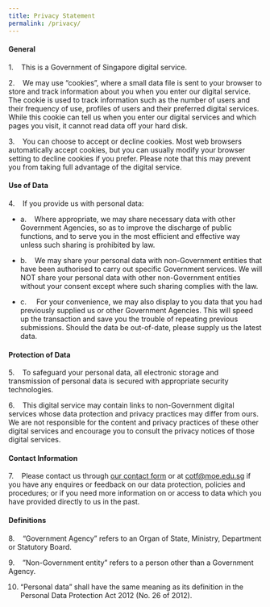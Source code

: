 ```yaml
---
title: Privacy Statement
permalink: /privacy/
---
```

#### **General**

1.    This is a Government of Singapore digital service.

2.    We may use “cookies”, where a small data file is sent to your browser to store and track information about you when you enter our digital service. The cookie is used to track information such as the number of users and their frequency of use, profiles of users and their preferred digital services. While this cookie can tell us when you enter our digital services and which pages you visit, it cannot read data off your hard disk.

3.    You can choose to accept or decline cookies. Most web browsers automatically accept cookies, but you can usually modify your browser setting to decline cookies if you prefer. Please note that this may prevent you from taking full advantage of the digital service.

#### **Use of Data**

4.    If you provide us with personal data:

* a.    Where appropriate, we may share necessary data with other Government Agencies, so as to improve the discharge of public functions, and to serve you in the most efficient and effective way unless such sharing is prohibited by law.

* b.    We may share your personal data with non-Government entities that have been authorised to carry out specific Government services. We will NOT share your personal data with other non-Government entities without your consent except where such sharing complies with the law.

* c.     For your convenience, we may also display to you data that you had previously supplied us or other Government Agencies. This will speed up the transaction and save you the trouble of repeating previous submissions. Should the data be out-of-date, please supply us the latest data.

#### **Protection of Data**

5.    To safeguard your personal data, all electronic storage and transmission of personal data is secured with appropriate security technologies.

6.    This digital service may contain links to non-Government digital services whose data protection and privacy practices may differ from ours. We are not responsible for the content and privacy practices of these other digital services and encourage you to consult the privacy notices of those digital services.

#### **Contact Information**

7.    Please contact us through [our contact form](https://form.gov.sg/6361dd34be44fe00120b0535) or at [cotf@moe.edu.sg](mailto:cotf@moe.edu.sg) if you have any enquires or feedback on our data protection, policies and procedures; or if you need more information on or access to data which you have provided directly to us in the past.

#### **Definitions**

8.    “Government Agency” refers to an Organ of State, Ministry, Department or Statutory Board.

9.    ”Non-Government entity” refers to a person other than a Government Agency.

10. “Personal data” shall have the same meaning as its definition in the Personal Data Protection Act 2012 (No. 26 of 2012).